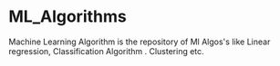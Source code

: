 # ML_Algorithms
Machine Learning Algorithm is the repository of Ml Algos's like Linear regression, Classification Algorithm . Clustering etc.
